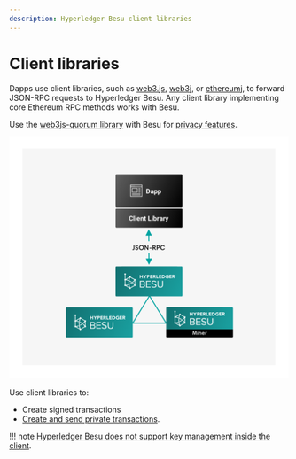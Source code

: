 ```yaml
---
description: Hyperledger Besu client libraries
---
```


# Client libraries

Dapps use client libraries, such as [web3.js](https://github.com/ethereum/web3.js/),
[web3j](https://github.com/web3j/web3j), or [ethereumj](https://github.com/ethereum/ethereumj), to
forward JSON-RPC requests to Hyperledger Besu. Any client library implementing core Ethereum RPC
methods works with Besu.

Use the [web3js-quorum library](../Interact/Client-Libraries/web3js-quorum.md) with Besu for
[privacy features](../../Concepts/Privacy/Privacy-Overview.md).

![Client Libraries](../../images/Hyperledger-Besu-Client-Libraries.png)

Use client libraries to:

* Create signed transactions
* [Create and send private transactions].

!!! note
    [Hyperledger Besu does not support key management inside the client](../Send-Transactions/Account-Management.md).

<!-- Links -->
[Create and send private transactions]: ../Send-Transactions/Creating-Sending-Private-Transactions.md
